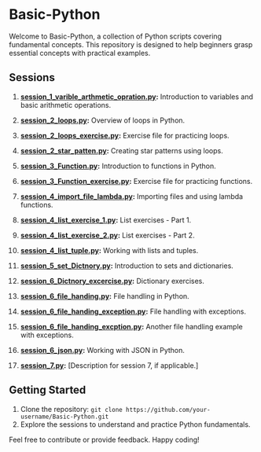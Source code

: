 # Basic-Python

Welcome to Basic-Python, a collection of Python scripts covering fundamental concepts. This repository is designed to help beginners grasp essential concepts with practical examples.

## Sessions

1. **[session_1_varible_arthmetic_opration.py](./session_1_varible_arthmetic_opration.py):**
   Introduction to variables and basic arithmetic operations.

2. **[session_2_loops.py](./session_2_loops.py):**
   Overview of loops in Python.

3. **[session_2_loops_exercise.py](./session_2_loops_exercise.py):**
   Exercise file for practicing loops.

4. **[session_2_star_patten.py](./session_2_star_patten.py):**
   Creating star patterns using loops.

5. **[session_3_Function.py](./session_3_Function.py):**
   Introduction to functions in Python.

6. **[session_3_Function_exercise.py](./session_3_Function_exercise.py):**
   Exercise file for practicing functions.

7. **[session_4_import_file_lambda.py](./session_4_import_file_lambda.py):**
   Importing files and using lambda functions.

8. **[session_4_list_exercise_1.py](./session_4_list_exercise_1.py):**
   List exercises - Part 1.

9. **[session_4_list_exercise_2.py](./session_4_list_exercise_2.py):**
   List exercises - Part 2.

10. **[session_4_list_tuple.py](./session_4_list_tuple.py):**
   Working with lists and tuples.

11. **[session_5_set_Dictnory.py](./session_5_set_Dictnory.py):**
   Introduction to sets and dictionaries.

12. **[session_6_Dictnory_excercise.py](./session_6_Dictnory_excercise.py):**
   Dictionary exercises.

13. **[session_6_file_handing.py](./session_6_file_handing.py):**
   File handling in Python.

14. **[session_6_file_handing_exception.py](./session_6_file_handing_exception.py):**
   File handling with exceptions.

15. **[session_6_file_handing_excption.py](./session_6_file_handing_excption.py):**
   Another file handling example with exceptions.

16. **[session_6_json.py](./session_6_json.py):**
   Working with JSON in Python.

17. **[session_7.py](./session_7.py):**
   [Description for session 7, if applicable.]

## Getting Started

1. Clone the repository: `git clone https://github.com/your-username/Basic-Python.git`
2. Explore the sessions to understand and practice Python fundamentals.

Feel free to contribute or provide feedback. Happy coding!
